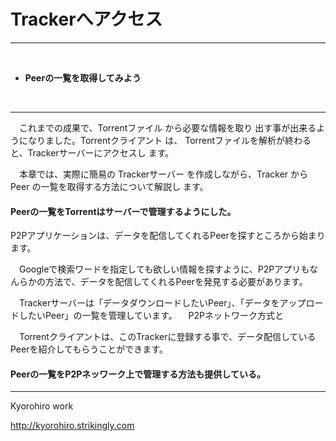 # Trackerへアクセス
<hr>
<br>

* **Peerの一覧を取得してみよう**

<br>

<hr>

　これまでの成果で、Torrentファイル から必要な情報を取り
出す事が出来るようになりました。Torrentクライアント は、
Torrentファイルを解析が終わると、Trackerサーバーにアクセスし
ます。

　本章では、実際に簡易の Trackerサーバー を作成しながら、Tracker から Peer の一覧を取得する方法について解説し
ます。


#### Peerの一覧をTorrentはサーバーで管理するようにした。
 P2Pアプリケーションは、データを配信してくれるPeerを探すところから始まります。
 
　Googleで検索ワードを指定しても欲しい情報を探すように、P2Pアプリもなんらかの方法で、データを配信してくれるPeerを発見する必要があります。
　


　Trackerサーバーは「データダウンロードしたいPeer」、「データをアップロードしたいPeer」の一覧を管理しています。
　P2Pネットワーク方式と

　Torrentクライアントは、このTrackerに登録する事で、データ配信しているPeerを紹介してもらうことができます。


#### Peerの一覧をP2Pネッワーク上で管理する方法も提供している。




-------
Kyorohiro work

http://kyorohiro.strikingly.com

